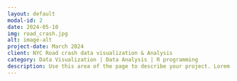 ```yaml
---
layout: default
modal-id: 2
date: 2024-05-10
img: road_crash.jpg
alt: image-alt
project-date: March 2024
client: NYC Road crash data visualization & Analysis
category: Data Visualization | Data Analysis | R programming
description: Use this area of the page to describe your project. Lorem ipsum dolor sit amet, consectetur adipisicing elit. Mollitia neque assumenda ipsam nihil, molestias magnam, recusandae quos quis inventore quisquam velit asperiores, vitae? Reprehenderit soluta, eos quod consequuntur itaque. Nam.
---
```


